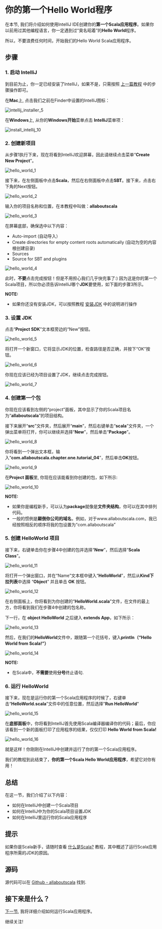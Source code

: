 # 你的第一个Hello World程序

在本节, 我们将介绍如何使用IntelliJ IDE创建你的**第一个Scala应用程序**。如果你以前用过其他编程语言，你一定遇到过“臭名昭着”的**Hello World**程序。
 
所以，不要浪费任何时间，开始我们的Hello World Scala应用程序。

## 步骤

### 1. 启动 IntelliJ

到目前为止，你一定已经安装了IntelliJ，如果不是，只需按照 [上一篇教程](http://allaboutscala.com/tutorials/chapter-1-getting-familiar-intellij-ide/) 中的步骤操作即可。

在**Mac**上, 点击我们之前在Finder中设置的IntelliJ图标：

![intellij_installer_5](http://allaboutscala.com/wp-content/uploads/2016/05/intellij_installer_5-1-1024x121.png)

在**Windows**上, 从你的**Windows开始**菜单点击 **IntelliJ**菜单项：

![install_intellij_10](http://allaboutscala.com/wp-content/uploads/2016/05/install_intellij_10-223x300.png)

### 2. 创建新项目

从步骤1执行下来，现在将看到IntelliJ欢迎屏幕，因此请继续点击菜单“**Create New Project**”。

![hello_world_1](http://allaboutscala.com/wp-content/uploads/2016/05/hello_world_1-1024x708.png)

接下来，在左侧面板中点击**Scala**，然后在右侧面板中点击**SBT**。接下来，点击右下角的Next按钮。

![hello_world_2](http://allaboutscala.com/wp-content/uploads/2016/05/hello_world_2-1024x816.png)

输入你的项目名称和位置，在本教程中叫做：**allaboutscala**

![hello_world_3](http://allaboutscala.com/wp-content/uploads/2016/05/hello_world_3-1024x317.png)

在屏幕底部，确保选中以下内容：

- Auto-import (自动导入）
- Create directories for empty content roots automatically (自动为空的内容根创建目录)
- Sources
- Source for SBT and plugins

![hello_world_4](http://allaboutscala.com/wp-content/uploads/2016/05/hello_world_4-1024x317.png)

此时，**不要**点击完成按钮！但是不用担心我们几乎快完事了:) 因为这是你的第一个Scala项目，所以你必须告诉IntelliJ哪个**JDK**要使用，如下面的步骤3所示。

**NOTE:**

- 如果你还没有安装JDK，可以按照教程 [安装JDK](http://allaboutscala.com/chapter-1-intellij/install-jdk/) 中的说明进行操作

### 3. 设置 JDK

点击“**Project SDK**”文本框旁边的“New”按钮。

![hello_world_5](http://allaboutscala.com/wp-content/uploads/2016/05/hello_world_5-1024x287.png)

将打开一个新窗口，它将显示JDK的位置，检查路径是否正确，并按下“OK”按钮。

![hello_world_6](http://allaboutscala.com/wp-content/uploads/2016/05/hello_world_6-864x1024.png)

你现在应该已经为项目设置了JDK，继续点击完成按钮。

![hello_world_7](http://allaboutscala.com/wp-content/uploads/2016/05/hello_world_7-1024x688.png)

### 4. 创建第一个包

你现在应该看到左侧的“project”面板，其中显示了你的Scala项目名为“**allaboutscala**”的项目结构。

接下来展开“**src**”文件夹，然后展开“**main**”，然后右键单击“**scala**”文件夹，一个弹出菜单将打开，你可以继续并选择“**New**”，然后单击“**Package**”。
 
![hello_world_8](http://allaboutscala.com/wp-content/uploads/2016/05/hello_world_8-1024x925.png)

你将看到一个弹出文本框，输入“**com.allaboutscala.chapter.one.tutorial_04**”，然后单击**OK**按钮。

![hello_world_9](http://allaboutscala.com/wp-content/uploads/2016/05/hello_world_9-1024x303.png)

在**Project 面板**里, 你现在应该能看到你创建的包，如下所示:

![hello_world_10](http://allaboutscala.com/wp-content/uploads/2016/05/hello_world_10-1024x774.png)

**NOTE:**

- 如果你是编程新手，可以认为**package**就像是**文件夹结构**，你可以在其中排列代码。
- 一般的惯例是**颠倒你公司的域名**，例如，对于www.allaboutscala.com，我已经按照相反的顺序将我的包设置为“com.allaboutscala”


### 5. 创建 HelloWorld 项目

接下来，右键单击你在步骤4中创建的包并选择“**New**”，然后选择“**Scala Class**”。

![hello_world_11](http://allaboutscala.com/wp-content/uploads/2016/05/hello_world_11-1024x474.png)

将打开一个弹出窗口，并在“Name”文本框中键入“**HelloWorld**”，然后从**Kind下拉列表**中选择 “**Object**” 并且单击 **OK** 按钮。

![hello_world_12](http://allaboutscala.com/wp-content/uploads/2016/05/hello_world_12.png)

在右侧面板上，你将看到为你创建的“**HelloWorld.scala**”文件，在文件的最上方，你将看到我们在步骤4中创建的包名称。

下一行，在 **object HelloWorld** 之后键入 **extends App**，如下所示：

![hello_world_13](http://allaboutscala.com/wp-content/uploads/2016/05/hello_world_13-1024x444.png)

然后，在我们的**HelloWorld**文件中，跟随第一个花括号，键入**println（“Hello World from Scala!”）**

![hello_world_14](http://allaboutscala.com/wp-content/uploads/2016/05/hello_world_14.png)


**NOTE:**

- 在Scala中，**不需要**使用**分号**终止语句.

### 6. 运行 HelloWorld

接下来，现在是运行你的第一个Scala应用程序的时候了，右键单击“**HelloWorld.scala**”文件中的任意位置，然后选择"**Run HelloWorld**"

![hello_world_15](http://allaboutscala.com/wp-content/uploads/2016/05/hello_world_15-1024x777.png)

在**底部面板**中，你将看到IntelliJ首先使用Scala编译器编译你的代码；最后，你应该看到一个新的面板打印了应用程序的结果，仅仅打印 **Hello World from Scala!**

![hello_world_16](http://allaboutscala.com/wp-content/uploads/2016/05/hello_world_16-1024x399.png)

就是这样！你刚刚在IntelliJ中创建并运行了你的第一个Scala应用程序。
 
我们的教程到此结束了，**你的第一个Scala Hello World应用程序**，希望它对你有用！

## 总结

在这一节，我们介绍了以下内容：

- 如何在IntelliJ中创建一个Scala项目
- 如何在IntelliJ中为你的Scala项目设置JDK
- 如何在IntelliJ里运行你的Scala应用程序

## 提示

如果你是Scala新手，请随时查看 [什么是Scala?](http://allaboutscala.com/tutorials/scala-introduction/learn-scala-programming-language/) 教程，其中概述了运行Scala应用程序所需的JDK的原因。

## 源码

源代码可以在 [Github - allaboutscala](https://github.com/nadimbahadoor/allaboutscala) 找到.


## 接下来是什么？

[下一节](1_6.md), 我将详细介绍如何运行Scala应用程序。

继续关注!

